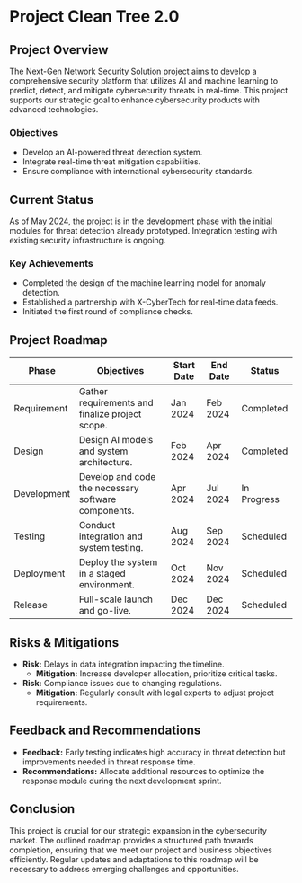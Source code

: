 # Project Clean Tree 2.0

## Project Overview

The Next-Gen Network Security Solution project aims to develop a comprehensive security platform that utilizes AI and machine learning to predict, detect, and mitigate cybersecurity threats in real-time. This project supports our strategic goal to enhance cybersecurity products with advanced technologies.

### Objectives

- Develop an AI-powered threat detection system.
- Integrate real-time threat mitigation capabilities.
- Ensure compliance with international cybersecurity standards.

## Current Status

As of May 2024, the project is in the development phase with the initial modules for threat detection already prototyped. Integration testing with existing security infrastructure is ongoing.

### Key Achievements

- Completed the design of the machine learning model for anomaly detection.
- Established a partnership with X-CyberTech for real-time data feeds.
- Initiated the first round of compliance checks.

## Project Roadmap

| Phase           | Objectives                                          | Start Date | End Date   | Status    |
|-----------------|-----------------------------------------------------|------------|------------|-----------|
| Requirement     | Gather requirements and finalize project scope.     | Jan 2024   | Feb 2024   | Completed |
| Design          | Design AI models and system architecture.           | Feb 2024   | Apr 2024   | Completed |
| Development     | Develop and code the necessary software components. | Apr 2024   | Jul 2024   | In Progress |
| Testing         | Conduct integration and system testing.             | Aug 2024   | Sep 2024   | Scheduled |
| Deployment      | Deploy the system in a staged environment.          | Oct 2024   | Nov 2024   | Scheduled |
| Release         | Full-scale launch and go-live.                      | Dec 2024   | Dec 2024   | Scheduled |

## Risks & Mitigations

- **Risk:** Delays in data integration impacting the timeline.
  - **Mitigation:** Increase developer allocation, prioritize critical tasks.
- **Risk:** Compliance issues due to changing regulations.
  - **Mitigation:** Regularly consult with legal experts to adjust project requirements.

## Feedback and Recommendations

- **Feedback:** Early testing indicates high accuracy in threat detection but improvements needed in threat response time.
- **Recommendations:** Allocate additional resources to optimize the response module during the next development sprint.

## Conclusion

This project is crucial for our strategic expansion in the cybersecurity market. The outlined roadmap provides a structured path towards completion, ensuring that we meet our project and business objectives efficiently. Regular updates and adaptations to this roadmap will be necessary to address emerging challenges and opportunities.
